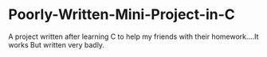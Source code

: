 # Poorly-Written-Mini-Project-in-C
A project written after learning C to help my friends with their homework....It works But written very badly.
